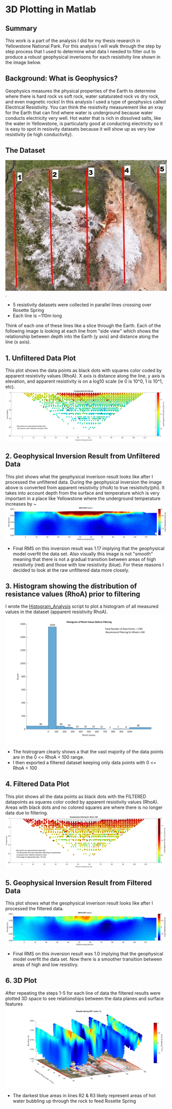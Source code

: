 # 3D Plotting in Matlab

## Summary
This work is a part of the analysis I did for my thesis research in Yellowstone National Park. For this analysis I will walk through the step by step process that I used to determine what data I needed to filter out to produce a robust geophysical inverisons for each resistivity line shown in the image below.  

## Background: What is Geophysics?
Geophysics measures the physical properties of the Earth to determine where there is hard rock vs soft rock, water sataturated rock vs dry rock, and even magnetic rocks! In this analysis I used a type of geophysics called Electrical Resistivity. You can think the resistivity measurement like an xray for the Earth that can find where water is underground because water conducts electricity very well. Hot water that is rich in dissolved salts, like the water in Yellowstone, is particularly good at conducting electricity so it is easy to spot in resisvity datasets because it will show up as very low resistivity (ie high conductivity).

## The Dataset
![location](https://github.com/nsmeltz/Portfolio/blob/e0854428d17b28c55d054287d20d37b9beadd2d0/3D%20Resistivity%20Data%20Analysis%20&%20Plotting/Images/GE_lines.jpg).
   - 5 resistivity datasets were collected in parallel lines crossing over Rosette Spring
   - Each line is ~110m long 

Think of each one of these lines like a slice through the Earth. Each of the following image is looking at each line from "side view" which shows the relationship between depth into the Earth (y axis) and distance along the line (x axis).

## 1. Unfiltered Data Plot
This plot shows the data points as black dots with squares color coded by apparent resistivity values (RhoA). X axis is distance along the line, y axis is elevation, and  apparent resistivity is on a log10 scale (ie 0 is 10^0, 1 is 10^1, etc).
![pseudosection](https://github.com/nsmeltz/Portfolio/blob/2caf45f5f5f814df68e37868dd720ea45b248872/3D%20Resistivity%20Data%20Analysis%20&%20Plotting/Images/pseudosection.png)

## 2. Geophysical Inversion Result from Unfiltered Data
This plot shows what the geophysical inverison result looks like after I processed the unfiltered data. During the geophysical inversion the image above is converted from apparent resistivity (rhoA) to true resistivity(phi). It takes into account depth from the surface and temperature which is very important in a place like Yellowstone where the underground temperature increases by ~
![unfilteredResult](https://github.com/nsmeltz/Portfolio/blob/dca451f7393b933c777934e704c81ae98d16979e/3D%20Resistivity%20Data%20Analysis%20&%20Plotting/Images/unfiltered_geophys.png)

   - Final RMS on this inversion result was 1.17 implying that the geophysical model overfit the data set. Also visually this image is not "smooth" meaning that there is not a gradual transition between areas of high resistivity (red) and those with low resistivity (blue). For these reasons I decided to look at the raw unfiltered data more closely. 

## 3. Histogram showing the distribution of resistance values (RhoA) prior to filtering
I wrote the [Histogram_Analysis](https://github.com/nsmeltz/Portfolio/blob/5d112a6feae2a677e499fa393df0d06c5cee5071/3D_Plotting_Matlab/Histogram_Analysis.m) script to plot a histogram of all measured values in the dataset (apparent resistivity RhoA).
![histogram](https://github.com/nsmeltz/Portfolio/blob/bb296f85999c460003fb8d256d461cbf91964283/3D%20Resistivity%20Data%20Analysis%20&%20Plotting/Images/histogram.png)

   - The histrogram clearly shows a that the vast majority of the data points are in the 0 <= RhoA < 100 range.
   - I then exported a filtered dataset keeping only data points with 0 <= RhoA < 100

## 4. Filtered Data Plot
This plot shows all the data points as black dots with the FILTERED datapoints as squares color coded by apparent resistivity values (RhoA). Areas with black dots and no colored squares are where there is no longer data due to filtering.
![pseudosection_filtered](https://github.com/nsmeltz/Portfolio/blob/2caf45f5f5f814df68e37868dd720ea45b248872/3D%20Resistivity%20Data%20Analysis%20&%20Plotting/Images/pseudosection_filtered.png)

## 5. Geophysical Inversion Result from Filtered Data
This plot shows what the geophysical inverison result looks like after I processed the filtered data.
![filteredResult](https://github.com/nsmeltz/Portfolio/blob/dca451f7393b933c777934e704c81ae98d16979e/3D%20Resistivity%20Data%20Analysis%20&%20Plotting/Images/filtered_geophys.png)
   - Final RMS on this inversion result was 1.0 implying that the geophysical model overfit the data set. Now there is a smoother transition between areas of high and low resistivy.

## 6. 3D Plot
After repeating the steps 1-5 for each line of data the filtered results were plotted 3D space to see relationships between the data planes and surface features
![3D_Plot](https://github.com/nsmeltz/Portfolio/blob/29a6d1c158f8d178d73a2c563551f31486bca696/3D%20Resistivity%20Data%20Analysis%20&%20Plotting/Images/3D_plot.png)
   - The darkest blue areas in lines R2 & R3 likely represent areas of hot water bubbling up through the rock to feed Rosette Spring 
